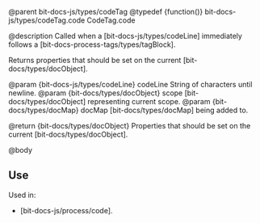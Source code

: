 @parent bit-docs-js/types/codeTag
@typedef {function()} bit-docs-js/types/codeTag.code CodeTag.code

@description Called when a [bit-docs-js/types/codeLine] immediately follows a
[bit-docs-process-tags/types/tagBlock].

Returns properties that should be set on the current
[bit-docs/types/docObject].

@param {bit-docs-js/types/codeLine} codeLine String of characters until newline.
@param {bit-docs/types/docObject} scope [bit-docs/types/docObject]
representing current scope.
@param {bit-docs/types/docMap} docMap [bit-docs/types/docMap] being added to.

@return {bit-docs/types/docObject} Properties that should be set on the current
[bit-docs/types/docObject].

@body

## Use

Used in:
- [bit-docs-js/process/code].
